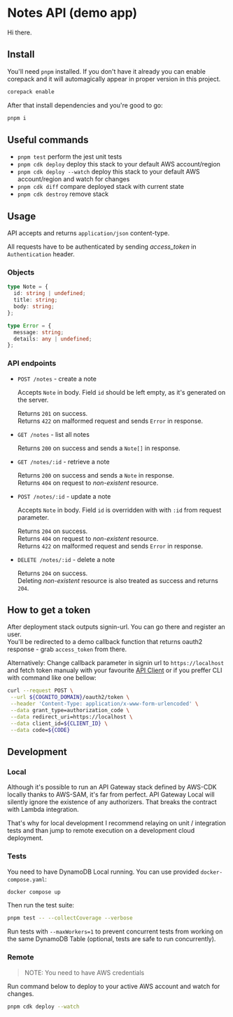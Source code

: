 # Notes API (demo app)

Hi there.

## Install

You'll need `pnpm` installed. If you don't have it already you can enable corepack and it will automagically appear in proper version in this project.

```bash
corepack enable
```

After that install dependencies and you're good to go:

```bash
pnpm i
```

## Useful commands

- `pnpm test` perform the jest unit tests
- `pnpm cdk deploy` deploy this stack to your default AWS account/region
- `pnpm cdk deploy --watch` deploy this stack to your default AWS account/region and watch for changes
- `pnpm cdk diff` compare deployed stack with current state
- `pnpm cdk destroy` remove stack

## Usage

API accepts and returns `application/json` content-type.

All requests have to be authenticated by sending _access_token_ in `Authentication` header.

### Objects

```ts
type Note = {
  id: string | undefined;
  title: string;
  body: string;
};
```

```ts
type Error = {
  message: string;
  details: any | undefined;
};
```

### API endpoints

- `POST /notes` - create a note

  Accepts `Note` in body. Field `id` should be left empty, as it's generated on the server.

  Returns `201` on success.  
  Returns `422` on malformed request and sends `Error` in response.

- `GET /notes` - list all notes

  Returns `200` on success and sends a `Note[]` in response.

- `GET /notes/:id` - retrieve a note

  Returns `200` on success and sends a `Note` in response.  
  Returns `404` on request to _non-existent_ resource.

- `POST /notes/:id` - update a note

  Accepts `Note` in body. Field `id` is overridden with with `:id` from request parameter.

  Returns `204` on success.  
  Returns `404` on request to _non-existent_ resource.  
  Returns `422` on malformed request and sends `Error` in response.

- `DELETE /notes/:id` - delete a note

  Returns `204` on success.  
  Deleting _non-existent_ resource is also treated as success and returns `204`.

## How to get a token

After deployment stack outputs signin-url. You can go there and register an user.  
You'll be redirected to a demo callback function that returns oauth2 response - grab `access_token` from there.

Alternatively: Change callback parameter in signin url to `https://localhost` and fetch token manualy with your favourite [API Client](https://insomnia.rest/) or if you preffer CLI with command like one bellow:

```bash
curl --request POST \
 --url ${COGNITO_DOMAIN}/oauth2/token \
 --header 'Content-Type: application/x-www-form-urlencoded' \
 --data grant_type=authorization_code \
 --data redirect_uri=https://localhost \
 --data client_id=${CLIENT_ID} \
 --data code=${CODE}
```

## Development

### Local

Although it's possible to run an API Gateway stack defined by AWS-CDK locally thanks to AWS-SAM, it's far from perfect. API Gateway Local will silently ignore the existence of any authorizers. That breaks the contract with Lambda integration.

That's why for local development I recommend relaying on unit / integration tests and than jump to remote execution on a development cloud deployment.

### Tests

You need to have DynamoDB Local running. You can use provided `docker-compose.yaml`:

```bash
docker compose up
```

Then run the test suite:

```bash
pnpm test -- --collectCoverage --verbose
```

Run tests with `--maxWorkers=1` to prevent concurrent tests from working on the same DynamoDB Table (optional, tests are safe to run concurrently).

### Remote

> NOTE: You need to have AWS credentials

Run command below to deploy to your active AWS account and watch for changes.

```bash
pnpm cdk deploy --watch
```
